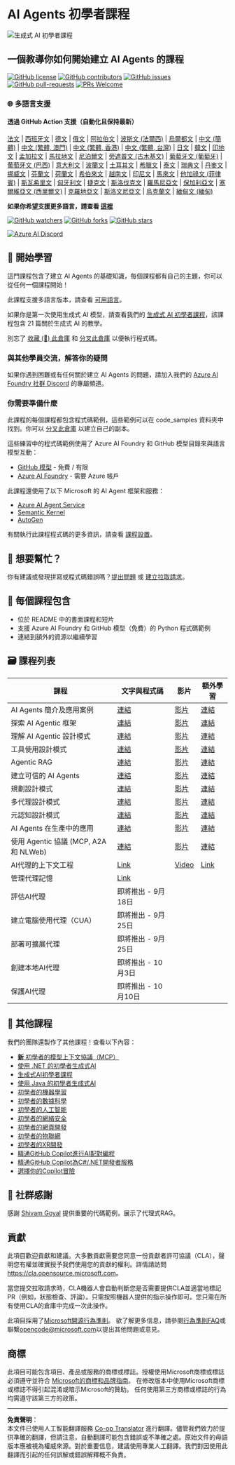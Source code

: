 <!--
CO_OP_TRANSLATOR_METADATA:
{
  "original_hash": "407fa0ca9ca479613715f8219710080b",
  "translation_date": "2025-09-18T14:20:46+00:00",
  "source_file": "README.md",
  "language_code": "hk"
}
-->
# AI Agents 初學者課程

![生成式 AI 初學者課程](../../translated_images/repo-thumbnailv2.06f4a48036fde647f6ba4eb19f5651babe59bb30e972748afb349e47725d7601.hk.png)

## 一個教導你如何開始建立 AI Agents 的課程

[![GitHub license](https://img.shields.io/github/license/microsoft/ai-agents-for-beginners.svg)](https://github.com/microsoft/ai-agents-for-beginners/blob/master/LICENSE?WT.mc_id=academic-105485-koreyst)
[![GitHub contributors](https://img.shields.io/github/contributors/microsoft/ai-agents-for-beginners.svg)](https://GitHub.com/microsoft/ai-agents-for-beginners/graphs/contributors/?WT.mc_id=academic-105485-koreyst)
[![GitHub issues](https://img.shields.io/github/issues/microsoft/ai-agents-for-beginners.svg)](https://GitHub.com/microsoft/ai-agents-for-beginners/issues/?WT.mc_id=academic-105485-koreyst)
[![GitHub pull-requests](https://img.shields.io/github/issues-pr/microsoft/ai-agents-for-beginners.svg)](https://GitHub.com/microsoft/ai-agents-for-beginners/pulls/?WT.mc_id=academic-105485-koreyst)
[![PRs Welcome](https://img.shields.io/badge/PRs-welcome-brightgreen.svg?style=flat-square)](http://makeapullrequest.com?WT.mc_id=academic-105485-koreyst)

### 🌐 多語言支援

#### 透過 GitHub Action 支援（自動化且保持最新）

[法文](../fr/README.md) | [西班牙文](../es/README.md) | [德文](../de/README.md) | [俄文](../ru/README.md) | [阿拉伯文](../ar/README.md) | [波斯文 (法爾西)](../fa/README.md) | [烏爾都文](../ur/README.md) | [中文 (簡體)](../zh/README.md) | [中文 (繁體, 澳門)](../mo/README.md) | [中文 (繁體, 香港)](./README.md) | [中文 (繁體, 台灣)](../tw/README.md) | [日文](../ja/README.md) | [韓文](../ko/README.md) | [印地文](../hi/README.md) | [孟加拉文](../bn/README.md) | [馬拉地文](../mr/README.md) | [尼泊爾文](../ne/README.md) | [旁遮普文 (古木基文)](../pa/README.md) | [葡萄牙文 (葡萄牙)](../pt/README.md) | [葡萄牙文 (巴西)](../br/README.md) | [意大利文](../it/README.md) | [波蘭文](../pl/README.md) | [土耳其文](../tr/README.md) | [希臘文](../el/README.md) | [泰文](../th/README.md) | [瑞典文](../sv/README.md) | [丹麥文](../da/README.md) | [挪威文](../no/README.md) | [芬蘭文](../fi/README.md) | [荷蘭文](../nl/README.md) | [希伯來文](../he/README.md) | [越南文](../vi/README.md) | [印尼文](../id/README.md) | [馬來文](../ms/README.md) | [他加祿文 (菲律賓)](../tl/README.md) | [斯瓦希里文](../sw/README.md) | [匈牙利文](../hu/README.md) | [捷克文](../cs/README.md) | [斯洛伐克文](../sk/README.md) | [羅馬尼亞文](../ro/README.md) | [保加利亞文](../bg/README.md) | [塞爾維亞文 (西里爾文)](../sr/README.md) | [克羅地亞文](../hr/README.md) | [斯洛文尼亞文](../sl/README.md) | [烏克蘭文](../uk/README.md) | [緬甸文 (緬甸)](../my/README.md)

**如果你希望支援更多語言，請查看 [這裡](https://github.com/Azure/co-op-translator/blob/main/getting_started/supported-languages.md)**

[![GitHub watchers](https://img.shields.io/github/watchers/microsoft/ai-agents-for-beginners.svg?style=social&label=Watch)](https://GitHub.com/microsoft/ai-agents-for-beginners/watchers/?WT.mc_id=academic-105485-koreyst)
[![GitHub forks](https://img.shields.io/github/forks/microsoft/ai-agents-for-beginners.svg?style=social&label=Fork)](https://GitHub.com/microsoft/ai-agents-for-beginners/network/?WT.mc_id=academic-105485-koreyst)
[![GitHub stars](https://img.shields.io/github/stars/microsoft/ai-agents-for-beginners.svg?style=social&label=Star)](https://GitHub.com/microsoft/ai-agents-for-beginners/stargazers/?WT.mc_id=academic-105485-koreyst)

[![Azure AI Discord](https://dcbadge.limes.pink/api/server/kzRShWzttr)](https://discord.gg/kzRShWzttr)

## 🌱 開始學習

這門課程包含了建立 AI Agents 的基礎知識，每個課程都有自己的主題，你可以從任何一個課程開始！

此課程支援多語言版本，請查看 [可用語言](../..)。

如果你是第一次使用生成式 AI 模型，請查看我們的 [生成式 AI 初學者課程](https://aka.ms/genai-beginners)，該課程包含 21 篇關於生成式 AI 的教學。

別忘了 [收藏 (🌟) 此倉庫](https://docs.github.com/en/get-started/exploring-projects-on-github/saving-repositories-with-stars?WT.mc_id=academic-105485-koreyst) 和 [分叉此倉庫](https://github.com/microsoft/ai-agents-for-beginners/fork) 以便執行程式碼。

### 與其他學員交流，解答你的疑問

如果你遇到困難或有任何關於建立 AI Agents 的問題，請加入我們的 [Azure AI Foundry 社群 Discord](https://aka.ms/ai-agents/discord) 的專屬頻道。

### 你需要準備什麼

此課程的每個課程都包含程式碼範例，這些範例可以在 code_samples 資料夾中找到。你可以 [分叉此倉庫](https://github.com/microsoft/ai-agents-for-beginners/fork) 以建立自己的副本。

這些練習中的程式碼範例使用了 Azure AI Foundry 和 GitHub 模型目錄來與語言模型互動：

- [GitHub 模型](https://aka.ms/ai-agents-beginners/github-models) - 免費 / 有限
- [Azure AI Foundry](https://aka.ms/ai-agents-beginners/ai-foundry) - 需要 Azure 帳戶

此課程還使用了以下 Microsoft 的 AI Agent 框架和服務：

- [Azure AI Agent Service](https://aka.ms/ai-agents-beginners/ai-agent-service)
- [Semantic Kernel](https://aka.ms/ai-agents-beginners/semantic-kernel)
- [AutoGen](https://aka.ms/ai-agents/autogen)

有關執行此課程程式碼的更多資訊，請查看 [課程設置](./00-course-setup/README.md)。

## 🙏 想要幫忙？

你有建議或發現拼寫或程式碼錯誤嗎？[提出問題](https://github.com/microsoft/ai-agents-for-beginners/issues?WT.mc_id=academic-105485-koreyst) 或 [建立拉取請求](https://github.com/microsoft/ai-agents-for-beginners/pulls?WT.mc_id=academic-105485-koreyst)。

## 📂 每個課程包含

- 位於 README 中的書面課程和短片
- 支援 Azure AI Foundry 和 GitHub 模型（免費）的 Python 程式碼範例
- 連結到額外的資源以繼續學習

## 🗃️ 課程列表

| **課程**                                     | **文字與程式碼**                                  | **影片**                                                   | **額外學習**                                                                         |
|----------------------------------------------|----------------------------------------------------|------------------------------------------------------------|----------------------------------------------------------------------------------------|
| AI Agents 簡介及應用案例                     | [連結](./01-intro-to-ai-agents/README.md)          | [影片](https://youtu.be/3zgm60bXmQk?si=z8QygFvYQv-9WtO1)    | [連結](https://aka.ms/ai-agents-beginners/collection?WT.mc_id=academic-105485-koreyst) |
| 探索 AI Agentic 框架                         | [連結](./02-explore-agentic-frameworks/README.md)  | [影片](https://youtu.be/ODwF-EZo_O8?si=Vawth4hzVaHv-u0H)    | [連結](https://aka.ms/ai-agents-beginners/collection?WT.mc_id=academic-105485-koreyst) |
| 理解 AI Agentic 設計模式                     | [連結](./03-agentic-design-patterns/README.md)     | [影片](https://youtu.be/m9lM8qqoOEA?si=BIzHwzstTPL8o9GF)    | [連結](https://aka.ms/ai-agents-beginners/collection?WT.mc_id=academic-105485-koreyst) |
| 工具使用設計模式                             | [連結](./04-tool-use/README.md)                    | [影片](https://youtu.be/vieRiPRx-gI?si=2z6O2Xu2cu_Jz46N)    | [連結](https://aka.ms/ai-agents-beginners/collection?WT.mc_id=academic-105485-koreyst) |
| Agentic RAG                                  | [連結](./05-agentic-rag/README.md)                 | [影片](https://youtu.be/WcjAARvdL7I?si=gKPWsQpKiIlDH9A3)    | [連結](https://aka.ms/ai-agents-beginners/collection?WT.mc_id=academic-105485-koreyst) |
| 建立可信的 AI Agents                         | [連結](./06-building-trustworthy-agents/README.md) | [影片](https://youtu.be/iZKkMEGBCUQ?si=jZjpiMnGFOE9L8OK)    | [連結](https://aka.ms/ai-agents-beginners/collection?WT.mc_id=academic-105485-koreyst) |
| 規劃設計模式                                 | [連結](./07-planning-design/README.md)             | [影片](https://youtu.be/kPfJ2BrBCMY?si=6SC_iv_E5-mzucnC)    | [連結](https://aka.ms/ai-agents-beginners/collection?WT.mc_id=academic-105485-koreyst) |
| 多代理設計模式                               | [連結](./08-multi-agent/README.md)                 | [影片](https://youtu.be/V6HpE9hZEx0?si=rMgDhEu7wXo2uo6g)    | [連結](https://aka.ms/ai-agents-beginners/collection?WT.mc_id=academic-105485-koreyst) |
| 元認知設計模式                               | [連結](./09-metacognition/README.md)               | [影片](https://youtu.be/His9R6gw6Ec?si=8gck6vvdSNCt6OcF)    | [連結](https://aka.ms/ai-agents-beginners/collection?WT.mc_id=academic-105485-koreyst) |
| AI Agents 在生產中的應用                     | [連結](./10-ai-agents-production/README.md)        | [影片](https://youtu.be/l4TP6IyJxmQ?si=31dnhexRo6yLRJDl)    | [連結](https://aka.ms/ai-agents-beginners/collection?WT.mc_id=academic-105485-koreyst) |
| 使用 Agentic 協議 (MCP, A2A 和 NLWeb)         | [連結](./11-agentic-protocols/README.md)           | [影片](https://youtu.be/X-Dh9R3Opn8)                        | [連結](https://aka.ms/ai-agents-beginners/collection?WT.mc_id=academic-105485-koreyst) |
| AI代理的上下文工程                     | [Link](./12-context-engineering/README.md)         | [Video](https://youtu.be/F5zqRV7gEag)                                 | [Link](https://aka.ms/ai-agents-beginners/collection?WT.mc_id=academic-105485-koreyst) |
| 管理代理記憶                           | [Link](./13-agent-memory/README.md)     |                                                            |                                                                                        |
| 評估AI代理                             | 即將推出 - 9月18日                                |                                                            |                                                                                        |
| 建立電腦使用代理（CUA）                | 即將推出 - 9月25日                                |                                                            |                                                                                        |
| 部署可擴展代理                         | 即將推出 - 9月25日                                |                                                            |                                                                                        |
| 創建本地AI代理                         | 即將推出 - 10月3日                                |                                                            |                                                                                        |
| 保護AI代理                             | 即將推出 - 10月10日                               |                                                            |                                                                                        |

## 🎒 其他課程

我們的團隊還製作了其他課程！查看以下內容：

- [**新** 初學者的模型上下文協議（MCP）](https://github.com/microsoft/mcp-for-beginners?WT.mc_id=academic-105485-koreyst)
- [使用 .NET 的初學者生成式AI](https://github.com/microsoft/Generative-AI-for-beginners-dotnet?WT.mc_id=academic-105485-koreyst)
- [生成式AI初學者課程](https://github.com/microsoft/generative-ai-for-beginners?WT.mc_id=academic-105485-koreyst)
- [使用 Java 的初學者生成式AI](https://github.com/microsoft/generative-ai-for-beginners-java?WT.mc_id=academic-105485-koreyst)
- [初學者的機器學習](https://aka.ms/ml-beginners?WT.mc_id=academic-105485-koreyst)
- [初學者的數據科學](https://aka.ms/datascience-beginners?WT.mc_id=academic-105485-koreyst)
- [初學者的人工智能](https://aka.ms/ai-beginners?WT.mc_id=academic-105485-koreyst)
- [初學者的網絡安全](https://github.com/microsoft/Security-101??WT.mc_id=academic-96948-sayoung)
- [初學者的網頁開發](https://aka.ms/webdev-beginners?WT.mc_id=academic-105485-koreyst)
- [初學者的物聯網](https://aka.ms/iot-beginners?WT.mc_id=academic-105485-koreyst)
- [初學者的XR開發](https://github.com/microsoft/xr-development-for-beginners?WT.mc_id=academic-105485-koreyst)
- [精通GitHub Copilot進行AI配對編程](https://aka.ms/GitHubCopilotAI?WT.mc_id=academic-105485-koreyst)
- [精通GitHub Copilot為C#/.NET開發者服務](https://github.com/microsoft/mastering-github-copilot-for-dotnet-csharp-developers?WT.mc_id=academic-105485-koreyst)
- [選擇你的Copilot冒險](https://github.com/microsoft/CopilotAdventures?WT.mc_id=academic-105485-koreyst)

## 🌟 社群感謝

感謝 [Shivam Goyal](https://www.linkedin.com/in/shivam2003/) 提供重要的代碼範例，展示了代理式RAG。

## 貢獻

此項目歡迎貢獻和建議。大多數貢獻需要您同意一份貢獻者許可協議（CLA），聲明您有權並確實授予我們使用您的貢獻的權利。詳情請訪問
<https://cla.opensource.microsoft.com>。

當您提交拉取請求時，CLA機器人會自動判斷您是否需要提供CLA並適當地標記PR（例如，狀態檢查、評論）。只需按照機器人提供的指示操作即可。您只需在所有使用CLA的倉庫中完成一次此操作。

此項目採用了[Microsoft開源行為準則](https://opensource.microsoft.com/codeofconduct/)。
欲了解更多信息，請參閱[行為準則FAQ](https://opensource.microsoft.com/codeofconduct/faq/)或聯繫[opencode@microsoft.com](mailto:opencode@microsoft.com)以提出其他問題或意見。

## 商標

此項目可能包含項目、產品或服務的商標或標誌。授權使用Microsoft商標或標誌必須遵守並符合
[Microsoft的商標和品牌指南](https://www.microsoft.com/legal/intellectualproperty/trademarks/usage/general)。
在修改版本中使用Microsoft商標或標誌不得引起混淆或暗示Microsoft的贊助。
任何使用第三方商標或標誌的行為均需遵守該第三方的政策。

---

**免責聲明**：  
本文件已使用人工智能翻譯服務 [Co-op Translator](https://github.com/Azure/co-op-translator) 進行翻譯。儘管我們致力於提供準確的翻譯，但請注意，自動翻譯可能包含錯誤或不準確之處。原始文件的母語版本應被視為權威來源。對於重要信息，建議使用專業人工翻譯。我們對因使用此翻譯而引起的任何誤解或錯誤解釋概不負責。